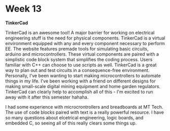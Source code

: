 # Week 13

**TinkerCad**

TinkerCad is an awesome tool! A major barrier for working on electrical engineering stuff is the need for physical components. TinkerCad is a virtual environment equipped with any and every component necessary to perform EE. The website features premade tools for simulating basic circuits, arduino and microcontrollers. These virtual components are paired with a simplistic code block system that simplifies the coding process. Users familiar with C++ can choose to use scripts as well. TinkerCad is a great way to plan out and test circuits in a consequence-free environment. Personally, I've been wanting to start making microcontrollers to automate things in my life. I've been working with a friend on different designs for making small-scale digital mining equipment and home garden regulators. TinkerCad can clearly help to accomplish all of this - I'm excited to run away with it after this semester hahaha.

I had some experience with microcrontrollers and breadboards at MT Tech. The use of code blocks paired with text is a really powerful resource. I have so many questions about elcetrical engineering, logic boards, and embedded C, so seeing all of this really clears some things up.

